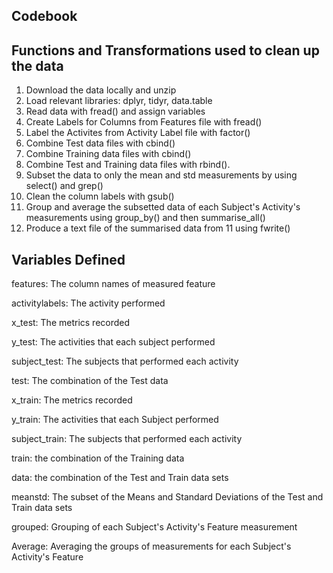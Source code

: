
## Codebook

## Functions and Transformations used to clean up the data

1. Download the data locally and unzip
2. Load relevant libraries: dplyr, tidyr, data.table
3. Read data with fread() and assign variables
4. Create Labels for Columns from Features file with fread()
5. Label the Activites from Activity Label file with factor()
6. Combine Test data files with cbind()
7. Combine Training data files with cbind()
8. Combine Test and Training data files with rbind(). 
9. Subset the data to only the mean and std measurements by using select() and grep()
10. Clean the column labels with gsub()
11. Group and average the subsetted data of each Subject's Activity's measurements using group_by() and then summarise_all()
12. Produce a text file of the summarised data from 11 using fwrite()

## Variables Defined

features: The column names of measured feature

activitylabels: The activity performed

x_test: The metrics recorded

y_test: The activities that each subject performed

subject_test: The subjects that performed each activity

test: The combination of the Test data

x_train: The metrics recorded

y_train: The activities that each Subject performed

subject_train: The subjects that performed each activity

train: the combination of the Training data

data: the combination of the Test and Train data sets

meanstd: The subset of the Means and Standard Deviations of the Test and Train data sets

grouped: Grouping of each Subject's Activity's Feature measurement

Average: Averaging the groups of measurements for each Subject's Activity's Feature


